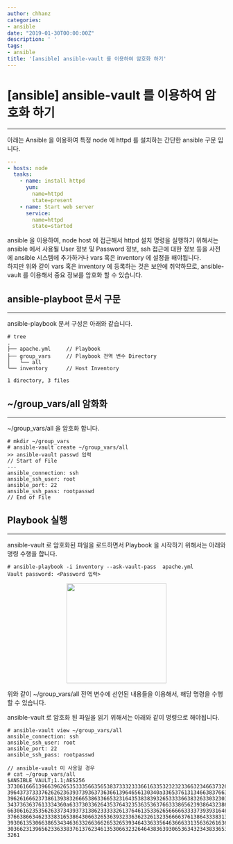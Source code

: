 ```yaml
---
author: chhanz
categories:
- ansible
date: "2019-01-30T00:00:00Z"
description: ' '
tags:
- ansible
title: '[ansible] ansible-vault 를 이용하여 암호화 하기'
---
```


# [ansible] ansible-vault 를 이용하여 암호화 하기
* * *

아래는 Ansible 을 이용하여 특정 node 에 httpd 를 설치하는 간단한 ansible 구문 입니다.   

~~~yaml
---
- hosts: node
  tasks:
    - name: install httpd
      yum:
        name=httpd
        state=present
    - name: Start web server
      service:
        name=httpd
        state=started
~~~

ansible 을 이용하여, node host 에 접근해서 httpd 설치 명령을 실행하기 위해서는 ansible 에서 사용될 User 정보 및 Password 정보, ssh 접근에 대한 정보 등을 사전에 ansible 시스템에 추가하거나 vars 혹은 inventory 에 설정을 해야됩니다.   
하지만 위와 같이 vars 혹은 inventory 에 등록하는 것은 보안에 취약하므로, ansible-vault 를 이용해서 중요 정보를 암호화 할 수 있습니다.   
   
## ansible-playboot 문서 구문
* * *
ansible-playbook 문서 구성은 아래와 같습니다.   

~~~
# tree
.
├── apache.yml     // Playbook
├── group_vars     // Playbook 전역 변수 Directory
│   └── all
└── inventory      // Host Inventory
   
1 directory, 3 files   
~~~

   
## ~/group_vars/all 암화화
* * *

~/group_vars/all 을 암호화 합니다.   


~~~
# mkdir ~/group_vars
# ansible-vault create ~/group_vars/all
>> ansible-vault passwd 입력
// Start of File
---
ansible_connection: ssh
ansible_ssh_user: root
ansible_port: 22
ansible_ssh_pass: rootpasswd
// End of File
~~~


## Playbook 실행
* * *
ansible-vault 로 암호화된 파일을 로드하면서 Playbook 을 시작하기 위해서는 아래와 명령 수행을 합니다.

~~~
# ansible-playbook -i inventory --ask-vault-pass  apache.yml
Vault password: <Password 입력>
~~~

<center><img src="/assets/images/post/2019-01-30-ansible/0.png" height="230"> <br></center>


위와 같이 ~/group_vars/all 전역 변수에 선언된 내용들을 이용해서, 해당 명령을 수행 할 수 있습니다.   

ansible-vault 로 암호화 된 파일을 읽기 위해서는 아래와 같이 명령으로 해야됩니다.   


~~~
# ansible-vault view ~/group_vars/all
ansible_connection: ssh
ansible_ssh_user: root
ansible_port: 22
ansible_ssh_pass: rootpasswd

// ansible-vault 미 사용일 경우
# cat ~/group_vars/all
$ANSIBLE_VAULT;1.1;AES256
37306166613966396265353335663565383733323336616335323232336632346637326239306364
3964373733376262623639373936373636613964656130340a336537613134663837663136346165
39626166623738613938326665386336653231643538383932653333663832633032303539313866
3437363637613334360a633730336264353764323536353637663338656239386432386434373162
66306162353562633734393731386233333261376461353362656666633337393931646432636263
37663866346233383165386430663265363932336362326132356666376138643338313565333033
39306135306638653434636332663662653265393464336335646366633135636261636630313961
30366231396562336338376137623461353066323264643836393065363432343833653531633263
3261
~~~



